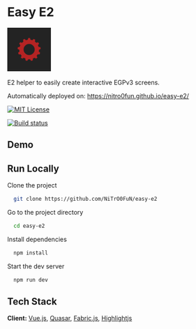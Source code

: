 
# Easy E2

<img src="https://raw.githubusercontent.com/NiTrO0FuN/easy-e2/main/easy_e2.svg" width=100>

E2 helper to easily create interactive EGPv3 screens.

Automatically deployed on: https://nitro0fun.github.io/easy-e2/

[![MIT License](https://img.shields.io/badge/License-MIT-green.svg)](https://choosealicense.com/licenses/mit/)

[![Build status](https://img.shields.io/github/actions/workflow/status/NiTrO0FuN/easy-e2/build.yml)](https://github.com/NiTrO0FuN/easy-e2/deployments)
## Demo



## Run Locally

Clone the project

```bash
  git clone https://github.com/NiTrO0FuN/easy-e2
```

Go to the project directory

```bash
  cd easy-e2
```

Install dependencies

```bash
  npm install
```

Start the dev server

```bash
  npm run dev
```


## Tech Stack

**Client:** [Vue.js](https://vuejs.org/), [Quasar](https://quasar.dev/), [Fabric.js](http://fabricjs.com/), [Highlightjs](https://highlightjs.org/)


